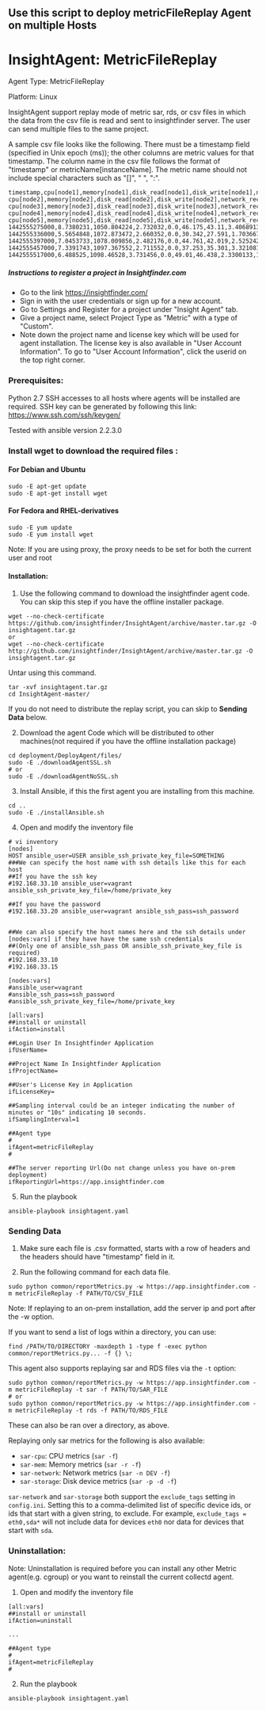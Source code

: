 ## Use this script to deploy metricFileReplay Agent on multiple Hosts
# InsightAgent: MetricFileReplay
Agent Type: MetricFileReplay

Platform: Linux

InsightAgent support replay mode of metric sar, rds, or csv files in which the data from the csv file is read and sent to insightfinder server. The user can send multiple files to the same project.

A sample csv file looks like the following. There must be a timestamp field (specified in Unix epoch (ms)); the other columns are metric values for that timestamp. The column name in the csv file follows the format of "timestamp" or  metricName[instanceName]. The metric name should not include special characters such as "[]", " ", ":".
```csv
timestamp,cpu[node1],memory[node1],disk_read[node1],disk_write[node1],network_receive[node1],network_send[node1], cpu[node2],memory[node2],disk_read[node2],disk_write[node2],network_receive[node2],network_send[node2], cpu[node3],memory[node3],disk_read[node3],disk_write[node3],network_receive[node3],network_send[node3], cpu[node4],memory[node4],disk_read[node4],disk_write[node4],network_receive[node4],network_send[node4], cpu[node5],memory[node5],disk_read[node5],disk_write[node5],network_receive[node5],network_send[node5]
1442555275000,8.7380231,1050.804224,2.732032,0.0,46.175,43.11,3.4068913,1138.601984,0.262144,0.0,5.853,4.709,3.5621096,1628.110848,1.800192,0.0,7.458,6.303,2.8296526,1264.095232,0.004096,0.0,5.119,4.932,3.8720168,1713.414144,0.004096,0.0,7.772,7.607
1442555336000,5.5654848,1072.873472,2.660352,0.0,30.342,27.591,1.7036675,1134.46912,0.032768,0.0,4.211,4.197,2.0013945,1621.93408,0.575488,0.0,4.033,3.53,1.7999406,1264.930816,0.0,0.0,5.399,4.72,1.6588607,1711.345664,0.0,0.0,3.266,3.376
1442555397000,7.0453733,1078.009856,2.482176,0.0,44.761,42.019,2.5252425,1133.842432,0.065536,0.0,6.401,5.038,2.2465352,1628.061696,2.117632,0.0,7.609,6.333,2.7270371,1241.595904,0.0,0.0,6.045,5.455,2.6808957,1714.76992,0.0,0.0,6.111,5.851
1442555457000,7.3391743,1097.367552,2.711552,0.0,37.253,35.301,3.3210812,1139.24096,0.098304,0.0,6.902,6.544,2.5287536,1627.447296,1.683456,0.0,5.328,4.66,3.1230276,1213.743104,0.090112,0.0,5.626,4.671,2.6102019,1719.7056,0.0,0.0,5.153,3.885
1442555517000,6.488525,1098.46528,3.731456,0.0,49.01,46.438,2.3300133,1142.796288,0.065536,0.0,6.015,5.283,2.4738245,1637.482496,2.019328,0.0,5.822,5.963,2.687311,1200.386048,0.0,0.0,7.274,6.256,2.1199127,1721.102336,0.0,0.0,8.319,7.255
```

##### Instructions to register a project in Insightfinder.com
- Go to the link https://insightfinder.com/
- Sign in with the user credentials or sign up for a new account.
- Go to Settings and Register for a project under "Insight Agent" tab.
- Give a project name, select Project Type as "Metric" with a type of "Custom".
- Note down the project name and license key which will be used for agent installation. The license key is also available in "User Account Information". To go to "User Account Information", click the userid on the top right corner.

### Prerequisites:
Python 2.7
SSH accesses to all hosts where agents will be installed are required. SSH key can be generated by following this link:
https://www.ssh.com/ssh/keygen/

Tested with ansible version 2.2.3.0

### Install wget to download the required files :
#### For Debian and Ubuntu
```
sudo -E apt-get update
sudo -E apt-get install wget
```
#### For Fedora and RHEL-derivatives
```
sudo -E yum update
sudo -E yum install wget
```
Note: If you are using proxy, the proxy needs to be set for both the current user and root
#### Installation:
1) Use the following command to download the insightfinder agent code. You can skip this step if you have the offline installer package.
```
wget --no-check-certificate https://github.com/insightfinder/InsightAgent/archive/master.tar.gz -O insightagent.tar.gz
or
wget --no-check-certificate http://github.com/insightfinder/InsightAgent/archive/master.tar.gz -O insightagent.tar.gz
```

Untar using this command.
```
tar -xvf insightagent.tar.gz
cd InsightAgent-master/
```

If you do not need to distribute the replay script, you can skip to **Sending Data** below.

2) Download the agent Code which will be distributed to other machines(not required if you have the offline installation package)
```
cd deployment/DeployAgent/files/
sudo -E ./downloadAgentSSL.sh
# or
sudo -E ./downloadAgentNoSSL.sh
```

3) Install Ansible, if this the first agent you are installing from this machine.
```
cd ..
sudo -E ./installAnsible.sh
```

4) Open and modify the inventory file
```
# vi inventory
[nodes]
HOST ansible_user=USER ansible_ssh_private_key_file=SOMETHING
###We can specify the host name with ssh details like this for each host
##If you have the ssh key
#192.168.33.10 ansible_user=vagrant ansible_ssh_private_key_file=/home/private_key

##If you have the password
#192.168.33.20 ansible_user=vagrant ansible_ssh_pass=ssh_password


##We can also specify the host names here and the ssh details under [nodes:vars] if they have have the same ssh credentials
##(Only one of ansible_ssh_pass OR ansible_ssh_private_key_file is required)
#192.168.33.10
#192.168.33.15

[nodes:vars]
#ansible_user=vagrant
#ansible_ssh_pass=ssh_password
#ansible_ssh_private_key_file=/home/private_key

[all:vars]
##install or uninstall
ifAction=install

##Login User In Insightfinder Application
ifUserName=

##Project Name In Insightfinder Application
ifProjectName=

##User's License Key in Application
ifLicenseKey=

##Sampling interval could be an integer indicating the number of minutes or "10s" indicating 10 seconds.
ifSamplingInterval=1

##Agent type
#
ifAgent=metricFileReplay
#

##The server reporting Url(Do not change unless you have on-prem deployment)
ifReportingUrl=https://app.insightfinder.com
```

5) Run the playbook
```
ansible-playbook insightagent.yaml
```

### Sending Data
1) Make sure each file is .csv formatted, starts with a row of headers and the headers should have "timestamp" field in it.

2) Run the following command for each data file.
```
sudo python common/reportMetrics.py -w https://app.insightfinder.com -m metricFileReplay -f PATH/TO/CSV_FILE
```
Note: If replaying to an on-prem installation, add the server ip and port after the -w option.

If you want to send a list of logs within a directory, you can use:
```
find /PATH/TO/DIRECTORY -maxdepth 1 -type f -exec python common/reportMetrics.py... -f {} \;
```

This agent also supports replaying sar and RDS files via the `-t` option:
```
sudo python common/reportMetrics.py -w https://app.insightfinder.com -m metricFileReplay -t sar -f PATH/TO/SAR_FILE
# or
sudo python common/reportMetrics.py -w https://app.insightfinder.com -m metricFileReplay -t rds -f PATH/TO/RDS_FILE
```
These can also be ran over a directory, as above.

Replaying only sar metrics for the following is also available:
* `sar-cpu`: CPU metrics (`sar -f`)
* `sar-mem`: Memory metrics (`sar -r -f`)
* `sar-network`: Network metrics (`sar -n DEV -f`)
* `sar-storage`: Disk device metrics (`sar -p -d -f`)

`sar-network` and `sar-storage` both support the `exclude_tags` setting in `config.ini`. Setting this to a comma-delimited list of specific device ids, or ids that start with a given string, to exclude. For example, `exclude_tags = eth0,sda*` will not include data for devices `eth0` nor data for devices that start with `sda`.


### Uninstallation:
Note: Uninstallation is required before you can install any other Metric agent(e.g. cgroup) or you want to reinstall the current collectd agent.

1) Open and modify the inventory file
```
[all:vars]
##install or uninstall
ifAction=uninstall

...

##Agent type
#
ifAgent=metricFileReplay
#
```

2) Run the playbook
```
ansible-playbook insightagent.yaml
```
